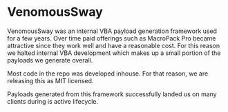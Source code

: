# VenomousSway

VenomousSway was an internal VBA payload generation framework used for a few years. Over time paid offerings such as MacroPack Pro became attractive since they work well and have a reasonable cost.  For this reason we halted internal VBA development which makes up a small portion of the payloads we generate overall.

Most code in the repo was developed inhouse. For that reason, we are releasing this as MIT licensed.

Payloads generated from this framework successfully landed us on many clients during is active lifecycle.